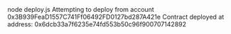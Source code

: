 <div id="termynal" data-termynal>
    <span data-ty="input">node deploy.js</span>
    <span data-ty>Attempting to deploy from account 0x3B939FeaD1557C741Ff06492FD0127bd287A421e</span>
    <span data-ty>Contract deployed at address: 0x6dcb33a7f6235e74fd553b50c96f900707142892</span>
</div>
